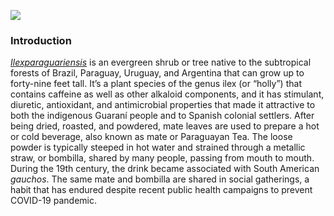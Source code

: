 <a href="https://www.juncture-digital.org"><img src="https://juncture-digital.github.io/juncture/static/images/ve-button.png"></a>

<param ve-config 
       title="lonicera azalea"
       source image="https://upload.wikimedia.org/wikipedia/commons/5/56/Honeysuckle_azalea_%2815454679690%29.png"
       banner="https://upload.wikimedia.org/wikipedia/commons/5/56/Honeysuckle_azalea_%2815454679690%29.png"
       author="Siya Kakumanu"
       layout="vertical">

### Introduction
[_Ilexparaguariensis_](https://powo.science.kew.org/taxon/urn:lsid:ipni.org:names:315555-2) is an evergreen shrub or tree native to the subtropical forests of Brazil, Paraguay, Uruguay, and Argentina that can grow up to forty-nine feet tall. It’s a plant species of the genus ilex (or “holly”) that contains caffeine as well as other alkaloid components, and it has stimulant, diuretic, antioxidant, and antimicrobial properties that made it attractive to both the indigenous Guaraní people and to Spanish colonial settlers. After being dried, roasted, and powdered, mate leaves are used to prepare a hot or cold beverage, also known as mate or Paraguayan Tea. The loose powder is typically steeped in hot water and strained through a metallic straw, or bombilla, shared by many people, passing from mouth to mouth. During the 19th century, the drink became associated with South American *gauchos*. The same mate and bombilla are shared in social gatherings, a habit that has endured despite recent public health campaigns to prevent COVID-19 pandemic.
<param ve-image label="Gauchos drinking mate" description="Photograph" license="public domain" url="https://knowyourmeme.com/memes/mike-wazowski-sulley-face-swap">
<param ve-entity eid="Q155" title="Brazil">
<param ve-entity eid="Q60235" title="caffeine">
<param ve=entity eid="Q200656" title="diuretic">
<param ve-entity eid="Q46429" title=“Guarani people”>
<param ve-entity eid="Q84263196" title=“COVID-19 pandemic”>

